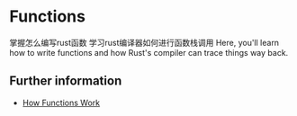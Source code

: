 # Functions
掌握怎么编写rust函数
学习rust编译器如何进行函数栈调用
Here, you'll learn how to write functions and how Rust's compiler can trace things way back.

## Further information

- [How Functions Work](https://doc.rust-lang.org/book/ch03-03-how-functions-work.html)
